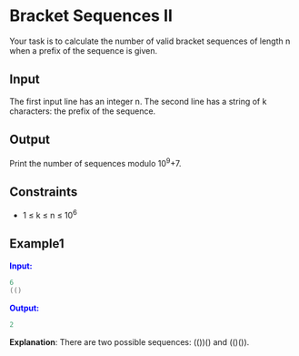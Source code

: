# Bracket Sequences II

Your task is to calculate the number of valid bracket sequences of length n when a prefix of the sequence is given.

## Input

The first input line has an integer n.
The second line has a string of k characters: the prefix of the sequence.

## Output

Print the number of sequences modulo 10<sup>9</sup>+7.


## Constraints

- 1 &le; k &le; n &le; 10<sup>6</sup>

## Example1
<font color="blue">**Input:**</font>
```c++
6
(()
```
<font color="blue">**Output:**</font>
```c++
2
``` 

**Explanation**: There are two possible sequences: (())() and (()()).
